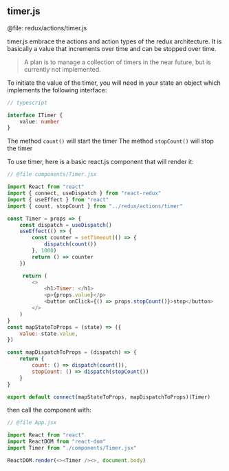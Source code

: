 timer.js
---

@file: redux/actions/timer.js

timer.js embrace the actions and action types of the redux architecture.
It is basically a value that increments over time and can be stopped over time.

> A plan is to manage a collection of timers in the near future, but is currently not implemented.

To initiate the value of the timer, you will need in your state an object which implements the following interface:

```typescript
// typescript

interface ITimer {
    value: number
}
```

The method ``count()`` will start the timer
The method ``stopCount()`` will stop the timer

To use timer, here is a basic react.js component that will render it:

```js
// @file components/Timer.jsx

import React from "react"
import { connect, useDispatch } from "react-redux"
import { useEffect } from "react"
import { count, stopCount } from "../redux/actions/timer"

const Timer = props => {
    const dispatch = useDispatch()
    useEffect(() => {
        const counter = setTimeout(() => {
            dispatch(count())
        }, 1000)
        return () => counter
    })

     return (
        <>
            <h1>Timer: </h1>
            <p>{props.value}</p>
            <button onClick={() => props.stopCount()}>stop</button>
        </>
    )
}
const mapStateToProps = (state) => ({
    value: state.value,
})

const mapDispatchToProps = (dispatch) => {
    return {
        count: () => dispatch(count()),
        stopCount: () => dispatch(stopCount())
    }
}

export default connect(mapStateToProps, mapDispatchToProps)(Timer)
```

then call the component with:

```js
// @file App.jsx

import React from "react"
import ReactDOM from "react-dom"
import Timer from "./components/Timer.jsx" 

ReactDOM.render(<><Timer /><>, document.body)
```
